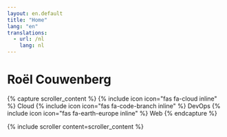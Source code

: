 ```yaml
---
layout: en.default
title: "Home"
lang: "en"
translations:
  - url: /nl
    lang: nl
---
```


# Roël Couwenberg

{% capture scroller_content %}
<span>{% include icon icon="fas fa-cloud inline" %} Cloud</span>
<span>{% include icon icon="fas fa-code-branch inline" %} DevOps</span>
<span>{% include icon icon="fas fa-earth-europe inline" %} Web</span>
{% endcapture %}

{% include scroller content=scroller_content %}